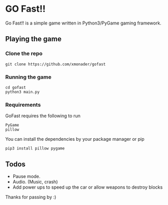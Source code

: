 # GO Fast!!

Go Fast!! is a simple game written in Python3/PyGame gaming framework.

## Playing the game
### Clone the repo
```
git clone https://github.com/xmonader/gofast
```

### Running the game
```
cd gofast
python3 main.py
```

### Requirements

GoFast requires the following to run 
```
PyGame
pillow 
```

You can install the dependencies by your package manager or pip

```
pip3 install pillow pygame
```


## Todos
- Pause mode.
- Audio. (Music, crash)
- Add power ups to speed up the car or allow weapons to destroy blocks


Thanks for passing by :)